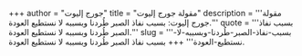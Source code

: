 +++
author = "جورج إليوت"
title = "مقولة جورج إليوت"
description = '''مقولة جورج إليوت: بسبب نفاذ الصبر طُردنا وبسببه لا نستطيع العودة.'''
quote = '''بسبب نفاذ الصبر طُردنا وبسببه لا نستطيع العودة.'''
slug = '''بسبب-نفاذ-الصبر-طُردنا-وبسببه-لا-نستطيع-العودة'''
+++
بسبب نفاذ الصبر طُردنا وبسببه لا نستطيع العودة.
